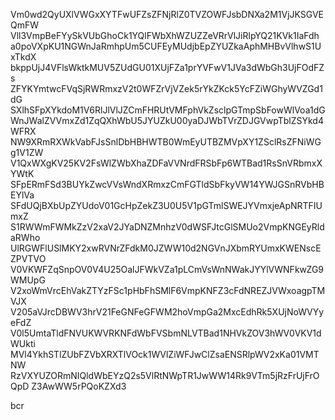 Vm0wd2QyUXlVWGxXYTFwUFZsZFNjRlZ0TVZOWFJsbDNXa2M1VjJKSGVEQmFW
Vll3VmpBeFYySkVUbGhoCk1YQlFWbXhWZUZZeVRrVlJiRlpYQ21KVk1IaFdh
a0poVXpKU1NGWnJaRmhpUm5CUFEyMUdjbEpZYUZkaAphMHBvVlhwS1UxTkdX
bkppUjJ4VFlsWktkMUV5ZUdGU01XUjFZa1prYVFwV1JVa3dWbGh3UjFOdFZs
ZFYKYmtwcFVqSjRWRmxzV2t0WFZrVjVZek5rYkZKck5YcFZiWGhyWVZGd1dG
SXlhSFpXYkdoM1V6RlJlVlJZCmFHRUtVMFphVkZsclpGTmpSbFowWlVoa1dG
WnJWalZVVmxZd1ZqQXhWbU5JYUZkU00yaDJWbTVrZDJGVwpTblZSYkd4WFRX
NW9XRmRXWkVabFJsSnlDbHBHWTB0WmEyUTBZMVpXY1ZSclRsZFNiWGg1V1ZW
V1QxWXgKV25KV2FsWlZWbXhaZDFaVVNrdFRSbFp6WTBad1RsSnVRbmxXYWtK
SFpERmFSd3BUYkZwcVVsWndXRmxzCmFGTldSbFkyVW14YWJGSnRVbHBEYlVa
SFdUQjBXbUpZYUdoV01GcHpZekZ3U0U5V1pGTmlSWEJYVmxjeApNRTFIUmxZ
S1RWWmFWMkZzV2xaV2JYaDNZMnhzV0dWSFJtcGlSMUo2VmpKNGEyRldaRWho
UlRGWFlUSlMKY2xwRVNrZFdkM0JZWW10d2NGVnJXbmRYUmxKWENscEZPVTVO
V0VKWFZqSnpOV0V4U25OalJFWkVZa1pLCmVsWnNWakJYYlVWNFkwZG9WMUpG
V2xoWmVrcEhVakZTYzFSc1pHbFhSMlF6VmpKNFZ3cFdNREZJVWxoagpTMVJX
V205aVJrcDBWV3hrV21FeGNFeGFWM2hoVmpGa2MxcEdhRk5XUjNoWVYyeFdZ
V0l5UmtaTldFNVUKWVRKNFdWbFVSbmNLVTBad1NHVkZOV3hWV0VKV1dWUkti
MVl4YkhSTlZUbFZVbXRXTlVOck1WVlZiWFJwClZsaENSRlpWV2xKa01VMTNW
RzVXYUZORmNIQldWbEYzQ2s5VlRtNWpTR1JwWW14Rk9VTm5jRzFrUjFrOQpD
Z3AwWW5rPQoKZXd3

bcr